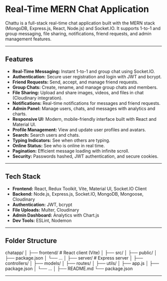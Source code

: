 #  Real-Time MERN Chat Application

Chattu is a full-stack real-time chat application built with the MERN stack (MongoDB, Express.js, React, Node.js) and Socket.IO. It supports 1-to-1 and group messaging, file sharing, notifications, friend requests, and admin management features.

---

## Features

- **Real-Time Messaging:** Instant 1-to-1 and group chat using Socket.IO.
- **Authentication:** Secure user registration and login with JWT and bcrypt.
- **Friend Requests:** Send, accept, and manage friend requests.
- **Group Chats:** Create, rename, and manage group chats and members.
- **File Sharing:** Upload and share images, videos, and files in chat (Cloudinary integration).
- **Notifications:** Real-time notifications for messages and friend requests.
- **Admin Panel:** Manage users, chats, and messages with analytics and charts.
- **Responsive UI:** Modern, mobile-friendly interface built with React and Material UI.
- **Profile Management:** View and update user profiles and avatars.
- **Search:** Search users and chats.
- **Typing Indicators:** See when others are typing.
- **Online Status:** See who is online in real time.
- **Pagination:** Efficient message loading with infinite scroll.
- **Security:** Passwords hashed, JWT authentication, and secure cookies.

---

## Tech Stack

- **Frontend:** React, Redux Toolkit, Vite, Material UI, Socket.IO Client
- **Backend:** Node.js, Express.js, Socket.IO, MongoDB, Mongoose, Cloudinary
- **Authentication:** JWT, bcrypt
- **File Uploads:** Multer, Cloudinary
- **Admin Dashboard:** Analytics with Chart.js
- **Dev Tools:** ESLint, Nodemon

---

## Folder Structure
chatapp/ │ ├── frontend/ # React client (Vite) │ ├── src/ │ ├── public/ │ ├── package.json │ └── ... │ ├── server/ # Express server │ ├── controllers/ │ ├── models/ │ ├── routes/ │ ├── utils/ │ ├── app.js │ ├── package.json │ └── ... │ ├── README.md └── package.json


---

